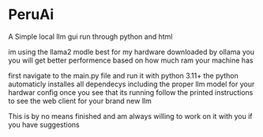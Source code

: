 # PeruAi
 A Simple local llm gui run through python and html

im using the llama2 modle best for my hardware downloaded by ollama you
  you will get better performence based on how much ram your machine has

first navigate to the main.py file and run it with python 3.11+
  the python automaticly installes all dependecys including the proper llm model for your hardwar config
once you see that its running follow the printed instructions to see the web client for your brand new llm

This is by no means finished and am always willing to work on  it with you if you have suggestions
